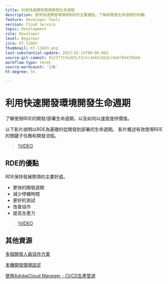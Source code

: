 ```yaml
---
title: 利用快速開發環境開發生命週期
description: 使用快速開發環境和RDE的主要優點，了解新開發生命週期的外觀。
feature: Developer Tools
version: Cloud Service
topic: Development
role: Developer
level: Beginner
jira: KT-11863
thumbnail: KT-11863.png
last-substantial-update: 2023-02-15T00:00:00Z
source-git-commit: 9123771fed25cf2c5c3443c92dcc0e6704476bb0
workflow-type: tm+mt
source-wordcount: '136'
ht-degree: 5%

---
```



# 利用快速開發環境開發生命週期

了解使用RDE的開發/部署生命週期，以及如何以速度提供價值。

以下影片說明以RDE為基礎的從開發到部署的生命週期。 影片概述有效使用RDE的關鍵子任務和開發流程。

>[!VIDEO](https://video.tv.adobe.com/v/3415492/?quality=12&learn=on)


## RDE的優點

RDE保持發展勢頭的主要好處。

- 更快的開發週期
- 減少停機時間
- 更好的測試
- 改善協作
- 提高生產力

>[!VIDEO](https://video.tv.adobe.com/v/3415493/?quality=12&learn=on)

## 其他資源

[多個開發人員協作方案](https://experienceleague.adobe.com/docs/experience-manager-cloud-service/content/implementing/developing/rapid-development-environments.html#multiple-developers-collaborating-on-the-same-rde)

[本機開發環境設定](https://experienceleague.adobe.com/docs/experience-manager-learn/cloud-service/local-development-environment-set-up/overview.html?lang=zh-Hant)

[使用AdobeCloud Manager - CI/CD生產管道](https://experienceleague.adobe.com/docs/experience-manager-learn/cloud-service/cloud-manager/cicd-production-pipeline.html)


